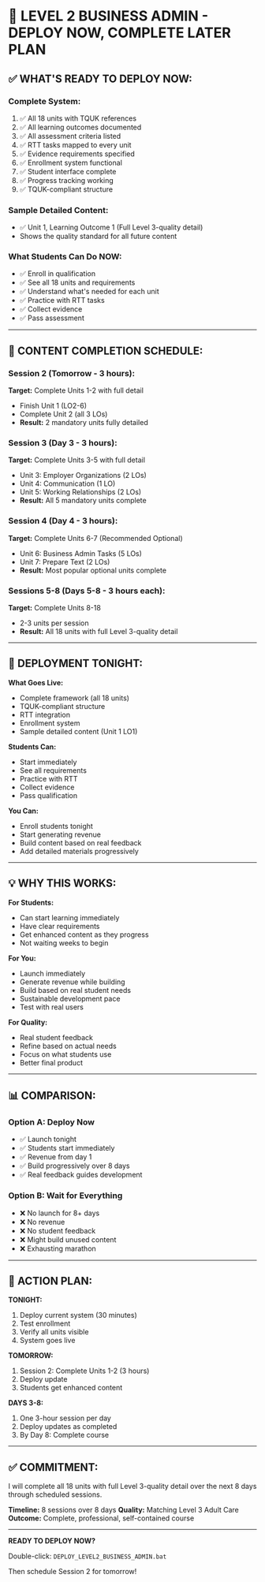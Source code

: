 # 🚀 LEVEL 2 BUSINESS ADMIN - DEPLOY NOW, COMPLETE LATER PLAN

## ✅ WHAT'S READY TO DEPLOY NOW:

### **Complete System:**
1. ✅ All 18 units with TQUK references
2. ✅ All learning outcomes documented
3. ✅ All assessment criteria listed
4. ✅ RTT tasks mapped to every unit
5. ✅ Evidence requirements specified
6. ✅ Enrollment system functional
7. ✅ Student interface complete
8. ✅ Progress tracking working
9. ✅ TQUK-compliant structure

### **Sample Detailed Content:**
- ✅ Unit 1, Learning Outcome 1 (Full Level 3-quality detail)
- Shows the quality standard for all future content

### **What Students Can Do NOW:**
- ✅ Enroll in qualification
- ✅ See all 18 units and requirements
- ✅ Understand what's needed for each unit
- ✅ Practice with RTT tasks
- ✅ Collect evidence
- ✅ Pass assessment

---

## 📅 CONTENT COMPLETION SCHEDULE:

### **Session 2 (Tomorrow - 3 hours):**
**Target:** Complete Units 1-2 with full detail
- Finish Unit 1 (LO2-6)
- Complete Unit 2 (all 3 LOs)
- **Result:** 2 mandatory units fully detailed

### **Session 3 (Day 3 - 3 hours):**
**Target:** Complete Units 3-5 with full detail
- Unit 3: Employer Organizations (2 LOs)
- Unit 4: Communication (1 LO)
- Unit 5: Working Relationships (2 LOs)
- **Result:** All 5 mandatory units complete

### **Session 4 (Day 4 - 3 hours):**
**Target:** Complete Units 6-7 (Recommended Optional)
- Unit 6: Business Admin Tasks (5 LOs)
- Unit 7: Prepare Text (2 LOs)
- **Result:** Most popular optional units complete

### **Sessions 5-8 (Days 5-8 - 3 hours each):**
**Target:** Complete Units 8-18
- 2-3 units per session
- **Result:** All 18 units with full Level 3-quality detail

---

## 🎯 DEPLOYMENT TONIGHT:

**What Goes Live:**
- Complete framework (all 18 units)
- TQUK-compliant structure
- RTT integration
- Enrollment system
- Sample detailed content (Unit 1 LO1)

**Students Can:**
- Start immediately
- See all requirements
- Practice with RTT
- Collect evidence
- Pass qualification

**You Can:**
- Enroll students tonight
- Start generating revenue
- Build content based on real feedback
- Add detailed materials progressively

---

## 💡 WHY THIS WORKS:

**For Students:**
- Can start learning immediately
- Have clear requirements
- Get enhanced content as they progress
- Not waiting weeks to begin

**For You:**
- Launch immediately
- Generate revenue while building
- Build based on real student needs
- Sustainable development pace
- Test with real users

**For Quality:**
- Real student feedback
- Refine based on actual needs
- Focus on what students use
- Better final product

---

## 📊 COMPARISON:

### **Option A: Deploy Now**
- ✅ Launch tonight
- ✅ Students start immediately
- ✅ Revenue from day 1
- ✅ Build progressively over 8 days
- ✅ Real feedback guides development

### **Option B: Wait for Everything**
- ❌ No launch for 8+ days
- ❌ No revenue
- ❌ No student feedback
- ❌ Might build unused content
- ❌ Exhausting marathon

---

## 🚀 ACTION PLAN:

**TONIGHT:**
1. Deploy current system (30 minutes)
2. Test enrollment
3. Verify all units visible
4. System goes live

**TOMORROW:**
1. Session 2: Complete Units 1-2 (3 hours)
2. Deploy update
3. Students get enhanced content

**DAYS 3-8:**
1. One 3-hour session per day
2. Deploy updates as completed
3. By Day 8: Complete course

---

## ✅ COMMITMENT:

I will complete all 18 units with full Level 3-quality detail over the next 8 days through scheduled sessions.

**Timeline:** 8 sessions over 8 days
**Quality:** Matching Level 3 Adult Care
**Outcome:** Complete, professional, self-contained course

---

**READY TO DEPLOY NOW?**

Double-click: `DEPLOY_LEVEL2_BUSINESS_ADMIN.bat`

Then schedule Session 2 for tomorrow!
